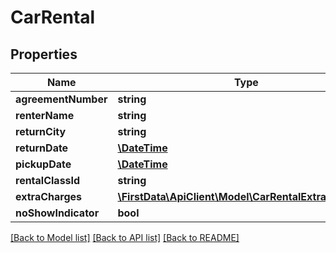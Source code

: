 # CarRental

## Properties
Name | Type | Description | Notes
------------ | ------------- | ------------- | -------------
**agreementNumber** | **string** |  | [optional] 
**renterName** | **string** |  | [optional] 
**returnCity** | **string** |  | [optional] 
**returnDate** | [**\DateTime**](\DateTime.md) |  | [optional] 
**pickupDate** | [**\DateTime**](\DateTime.md) |  | [optional] 
**rentalClassId** | **string** |  | [optional] 
**extraCharges** | [**\FirstData\ApiClient\Model\CarRentalExtraCharges[]**](CarRentalExtraCharges.md) |  | [optional] 
**noShowIndicator** | **bool** |  | [optional] 

[[Back to Model list]](../../README.md#documentation-for-models) [[Back to API list]](../../README.md#documentation-for-api-endpoints) [[Back to README]](../../README.md)


